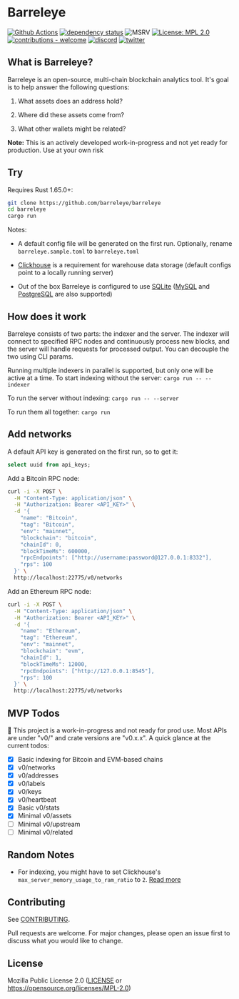 # Barreleye

[![Github Actions](https://img.shields.io/github/actions/workflow/status/barreleye/barreleye/tests.yml)](https://github.com/barreleye/barreleye/actions)
[![dependency status](https://deps.rs/repo/github/barreleye/barreleye/status.svg)](https://deps.rs/repo/github/barreleye/barreleye)
![MSRV](https://img.shields.io/badge/rustc-1.65+-ab6000.svg)
[![License: MPL 2.0](https://img.shields.io/github/license/barreleye/barreleye)](/LICENSE)
[![contributions - welcome](https://img.shields.io/badge/contributions-welcome-blue)](/CONTRIBUTING.md "Go to contributions doc")
[![discord](https://img.shields.io/discord/1026664296861679646?label=discord&logo=discord&color=0abd59)](https://discord.gg/VX8PdWSwNZ)
[![twitter](https://img.shields.io/twitter/follow/BarreleyeLabs?style=social)](https://twitter.com/BarreleyeLabs)

## What is Barreleye?

Barreleye is an open-source, multi-chain blockchain analytics tool. It's goal is to help answer the following questions:

1. What assets does an address hold?

2. Where did these assets come from?

3. What other wallets might be related?

**Note:** This is an actively developed work-in-progress and not yet ready for production. Use at your own risk

## Try

Requires Rust 1.65.0+:

```bash
git clone https://github.com/barreleye/barreleye
cd barreleye
cargo run
```

Notes:

- A default config file will be generated on the first run. Optionally, rename `barreleye.sample.toml` to `barreleye.toml`

- [Clickhouse](https://github.com/ClickHouse/ClickHouse) is a requirement for warehouse data storage (default configs point to a locally running server)

- Out of the box Barreleye is configured to use [SQLite](https://www.sqlite.org/) ([MySQL](https://www.mysql.com/) and [PostgreSQL](https://www.postgresql.org/) are also supported)

## How does it work

Barreleye consists of two parts: the indexer and the server. The indexer will connect to specified RPC nodes and continuously process new blocks, and the server will handle requests for processed output. You can decouple the two using CLI params.

Running multiple indexers in parallel is supported, but only one will be active at a time. To start indexing without the server: `cargo run -- --indexer`

To run the server without indexing: `cargo run -- --server`

To run them all together: `cargo run`

## Add networks

A default API key is generated on the first run, so to get it:

```sql
select uuid from api_keys;
```

Add a Bitcoin RPC node:

```bash
curl -i -X POST \
  -H "Content-Type: application/json" \
  -H "Authorization: Bearer <API_KEY>" \
  -d '{
    "name": "Bitcoin",
    "tag": "Bitcoin",
    "env": "mainnet",
    "blockchain": "bitcoin",
    "chainId": 0,
    "blockTimeMs": 600000,
    "rpcEndpoints": ["http://username:password@127.0.0.1:8332"],
    "rps": 100
  }' \
  http://localhost:22775/v0/networks
```

Add an Ethereum RPC node:

```bash
curl -i -X POST \
  -H "Content-Type: application/json" \
  -H "Authorization: Bearer <API_KEY>" \
  -d '{
    "name": "Ethereum",
    "tag": "Ethereum",
    "env": "mainnet",
    "blockchain": "evm",
    "chainId": 1,
    "blockTimeMs": 12000,
    "rpcEndpoints": ["http://127.0.0.1:8545"],
    "rps": 100
  }' \
  http://localhost:22775/v0/networks
```

## MVP Todos

🚧 This project is a work-in-progress and not ready for prod use. Most APIs are under "v0/" and crate versions are "v0.x.x". A quick glance at the current todos:

- [x] Basic indexing for Bitcoin and EVM-based chains
- [x] v0/networks
- [x] v0/addresses
- [x] v0/labels
- [x] v0/keys
- [x] v0/heartbeat
- [x] Basic v0/stats
- [x] Minimal v0/assets
- [ ] Minimal v0/upstream
- [ ] Minimal v0/related

## Random Notes

- For indexing, you might have to set Clickhouse's `max_server_memory_usage_to_ram_ratio` to `2`. [Read more](https://github.com/ClickHouse/ClickHouse/issues/17631)

## Contributing

See [CONTRIBUTING](/CONTRIBUTING).

Pull requests are welcome. For major changes, please open an issue first to discuss what you would like to change.

## License

Mozilla Public License 2.0 ([LICENSE](LICENSE) or <https://opensource.org/licenses/MPL-2.0>)
